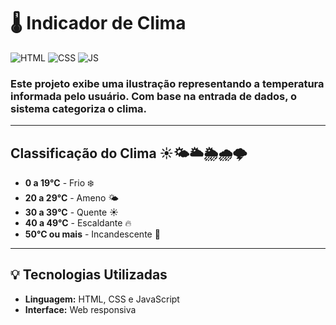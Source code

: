 # 🌡️ Indicador de Clima
![HTML](https://img.shields.io/badge/HTML5-E34F26?style=for-the-badge&logo=html5&logoColor=white)
![CSS](https://img.shields.io/badge/CSS3-1572B6?style=for-the-badge&logo=css3&logoColor=white)
![JS](https://img.shields.io/badge/JavaScript-F7DF1E?style=for-the-badge&logo=javascript&logoColor=black)

### Este projeto exibe uma ilustração representando a temperatura informada pelo usuário. Com base na entrada de dados, o sistema categoriza o clima.
---

## Classificação do Clima ☀️🌤️🌥️🌦️🌧️🌩

- **0 a 19°C** - Frio ❄️
- **20 a 29°C** - Ameno 🌤️
- **30 a 39°C** - Quente ☀️
- **40 a 49°C** - Escaldante 🔥
- **50°C ou mais** - Incandescente 🌋

---
## 💡 Tecnologias Utilizadas
- **Linguagem:** HTML, CSS e JavaScript
- **Interface:** Web responsiva

